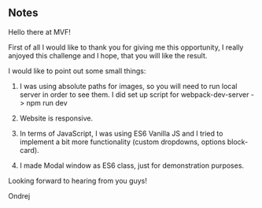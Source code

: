 ## Notes

Hello there at MVF! 


First of all I would like to thank you for giving me this opportunity, I really anjoyed this challenge and I hope, that you will like the result.

I would like to point out some small things: 


1. I was using absolute paths for images, so you will need to run local server in order to see them. I did set up script for webpack-dev-server -> npm run dev

2. Website is responsive.

3. In terms of JavaScript, I was using ES6 Vanilla JS and I tried to implement a bit more functionality (custom dropdowns, options block-card).

4. I made Modal window as ES6 class, just for demonstration purposes.


Looking forward to hearing from you guys!


Ondrej